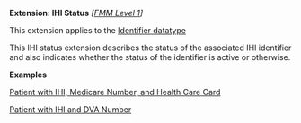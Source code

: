 **Extension: IHI Status** *[[FMM Level 1](guidance.html)]*

This extension applies to the [Identifier datatype](http://hl7.org/fhir/datatypes.html#identifier) 

This IHI status extension describes the status of the associated IHI identifier and also indicates whether the status of the identifier is active or otherwise.

**Examples**

[Patient with IHI, Medicare Number, and Health Care Card](Patient-example0.html)

[Patient with IHI and DVA Number](Patient-example1.html)